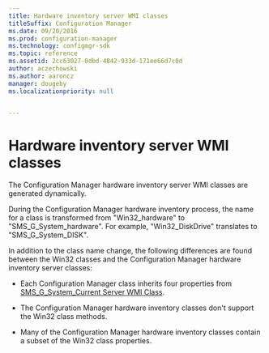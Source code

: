 ```yaml
---
title: Hardware inventory server WMI classes
titleSuffix: Configuration Manager
ms.date: 09/20/2016
ms.prod: configuration-manager
ms.technology: configmgr-sdk
ms.topic: reference
ms.assetid: 2cc63027-0dbd-4842-933d-171ee66d7c0d
author: aczechowski
ms.author: aaroncz
manager: dougeby
ms.localizationpriority: null


---
```


# Hardware inventory server WMI classes

The Configuration Manager hardware inventory server WMI classes are generated dynamically.  

During the Configuration Manager hardware inventory process, the name for a class is transformed from "Win32_hardware" to "SMS_G_System_hardware". For example, "Win32_DiskDrive" translates to "SMS_G_System_DISK".  

In addition to the class name change, the following differences are found between the Win32 classes and the Configuration Manager hardware inventory server classes:  

- Each Configuration Manager class inherits four properties from [SMS_G_System_Current Server WMI Class](../../../../../develop/reference/core/clients/manage/sms_g_system_current-server-wmi-class.md).  

- The Configuration Manager hardware inventory classes don't support the Win32 class methods.  

- Many of the Configuration Manager hardware inventory classes contain a subset of the Win32 class properties.  

